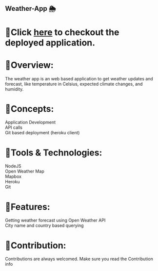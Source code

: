 ## Weather-App 🌦️

# 📌Click [here](https://nnv-weather-application.herokuapp.com "Weather App") to checkout the deployed application.

# 🔹Overview:

The weather app is an web based application to get weather updates and forecast, like temperature in Celsius, expected climate changes, and humidity.

# 🔸Concepts:

Application Development  
API calls  
Git based deployment (heroku client)  


# 🔸Tools & Technologies:

NodeJS  
Open Weather Map  
Mapbox  
Heroku  
Git  


# 🔹Features:

Getting weather forecast using Open Weather API  
City name and country based querying


# 🔹Contribution:

Contributions are always welcomed. Make sure you read the Contribution info